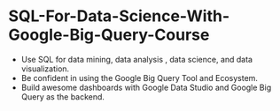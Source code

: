 # SQL-For-Data-Science-With-Google-Big-Query-Course

- Use SQL for data mining, data analysis , data science, and data visualization.
- Be confident in using the Google Big Query Tool and Ecosystem.
- Build awesome dashboards with Google Data Studio and Google Big Query as the backend.
